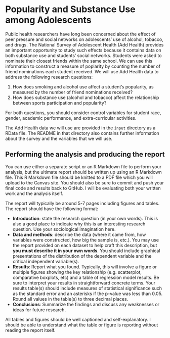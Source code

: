 # Popularity and Substance Use among Adolescents

Public health researchers have long been concerned about the effect of peer pressure and social networks on adolescents’ use of alcohol, tobacco, and drugs. The National Survey of Adolescent Health (Add Health) provides an important opportunity to study such effects because it contains data on both substance use and students’ social networks. Students were asked to nominate their closest friends within the same school. We can use this information to construct a measure of poplarity by counting the number of friend nominations each student received. We will use Add Health data to address the following research questions:

1. How does smoking and alcohol use affect a student’s popularity, as measured by the number of friend nominations received?
2. How does substance use (alcohol and tobacco) affect the relationship between sports participation and popularity?

For both questions, you should consider control variables for student race, gender, academic performance, and extra-curricular activities.

The Add Health data we will use are provided in the `input` directory as a RData file. The README in that directory also contains further information about the survey and the variables that we will use. 

## Performing the analysis and producing the report

You can use either a separate script or an R Markdown file to perform your analysis, but the ultimate report should be written up using an R Markdown file. This R Markdown file should be knitted to a PDF file which you will upload to the Canvas site. You should also be sure to commit and push your final code and results back to GitHub. I will be evaluating both your written work and the analysis itself.

The report will typically be around 5-7 pages including figures and tables. The report should have the following format:

- **Introduction**: state the research question (in your own words). This is also a good place to indicate why this is an interesting research question. Use your sociological imagination here. 
- **Data and methods**: describe the data (where it came from, how variables were constructed, how big the sample is, etc.). You may use the report provided on each dataset to help craft this description, but **you must describe it in your own words**. You should include graphical presentations of the distribution of the dependent variable and the critical independent variable(s). 
- **Results**: Report what you found. Typically, this will involve a figure or multiple figures showing the key relationship (e.g. scatterplot, comparative boxplots, etc) and a table of regression model results. Be sure to interpret your results in straightforward concrete terms. Your results table(s) should include measures of statistical significance such as the standard error and an asterisks if the p-value was less than 0.05. Round all values in the table(s) to three decimal places. 
- **Conclusions**: Summarize the findings and discuss any weaknesses or ideas for future research.

All tables and figures should be well captioned and self-explanatory. I should be able to understand what the table or figure is reporting without reading the report itself. 